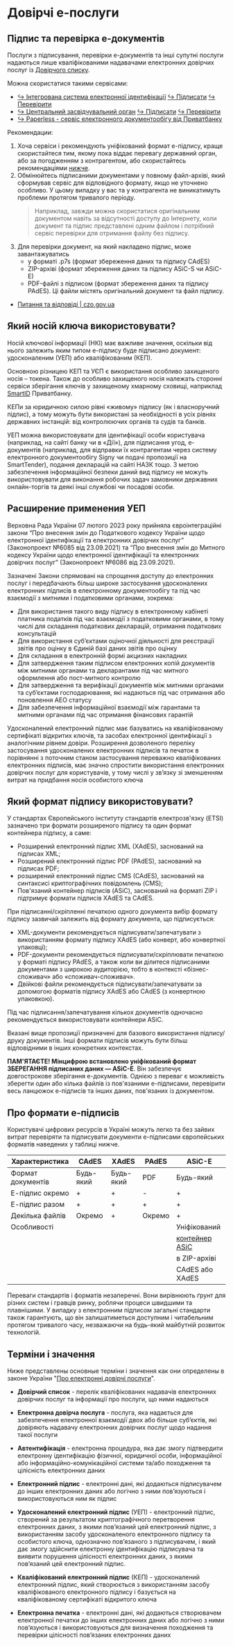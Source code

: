 # Довірчі е-послуги

## Підпис та перевірка е-документів

Послуги з підписування, перевірки е-документів та інші супутні послуги надаються лише кваліфікованими надавачами електронних довірчих послуг із [Довірчого списку](https://czo.gov.ua/trustedlist).

Можна скористатися такими сервісами:

- [↪︎ Інтегрована система електронної ідентифікації](https://id.gov.ua/) [↪︎ Підписати](https://id.gov.ua/sign)  [↪︎ Перевірити](https://id.gov.ua/verify)
- [↪︎ Центральний засвідчувальний орган](https://czo.gov.ua/) [↪︎ Підписати](https://czo.gov.ua/sign) [↪︎ Перевірити](https://czo.gov.ua/verify)
- [↪︎ Paperless - cервіс електронного документообігу від Приватбанку](https://paperless.com.ua/uk/)

Рекомендации:
 
1. Хоча сервіси і рекомендують уніфікований формат е-підпису, краще скористайтеся тим, якому пока віддає перевагу державний орган, або за погодженням з контрагентом, або скористайтесь рекомендаціями [нижче](#який-формат-підпису-використовувати).
2. Обмінюйтесь підписаними документами у повному файл-архіві, який сформував сервіс для відповідного формату, якщо не уточнено особливо. У цьому випадку у вас та у контрагента не виникатимуть проблеми протягом тривалого періоду. 
    > Наприклад, завжди можна скористатися оригінальним документом навіть за відсутності доступу до Інтернету, коли документ та підпис представлені одним файлом і потрібний сервіс перевірки для отримання файлу без підпису.
3. Для перевірки документ, на який накладено підпис, може завантажуватись
    - у форматі .p7s (формат збереження даних та підпису CAdES)
    - ZIP-архіві (формат збереження даних та підпису ASiC-S чи ASiC-Е)
    - PDF-файлі з підписом (формат збереження даних та підпису PAdES).
  Ці файли містять оригінальний документ та файл підпису.
   
- [Питання та відповіді | czo.gov.ua](https://czo.gov.ua/faq)

## Який носій ключа використовувати?

Носій ключової інформації (НКІ) має важливе значення, оскільки від нього залежить яким типом е-підпису буде підписано документ: удосконаленим (УЕП) або кваліфікованим (КЕП).

Основною різницею КЕП та УЄП є використання особливо захищеного носія – токена. Також до особливо захищеного носія належать сторонні сервіси зберігання ключів у захищеному хмарному сховищі, наприклад [SmartID](https://privatbank.ua/smart-id) Приватбанку.

КЕПи за юридичною силою рівні «живому» підпису (як і власноручний підпис), а тому можуть бути використані за необхідності в усіх рівнях державних інстанцій: від контролюючих органів та судів та банків.

УЕП можна використовувати для ідентифікації особи користувача (наприклад, на сайті банку чи в «Дії»), для підписання угод, е-документів (наприклад, для відправки їх контрагентам через систему електронного документообігу Signy чи подачі пропозиції на SmartTender), подання декларацій на сайті НАЗК тощо. З метою забезпечення інформаційної безпеки даний вид підпису не можуть використовувати для виконання робочих задач замовники державних онлайн-торгів та деякі 
інші службові чи посадові особи.

## Расширение применения УЕП

Верховна Рада України 07 лютого 2023 року прийняла євроінтеграційні закони “Про внесення змін до Податкового кодексу України щодо електронної ідентифікації та електронних довірчих послуг” (Законопроект №6085 від 23.09.2021) та “Про внесення змін до Митного кодексу України щодо електронної ідентифікації та електронних довірчих послуг” (Законопроект №6086 від 23.09.2021). 

Зазначені Закони спрямовані на спрощення доступу до електронних послуг і передбачають більш широке застосування удосконалених електронних підписів в електронному документообігу та під час взаємодії з митними і податковими органами, зокрема:
- Для використання такого виду підпису в електронному кабінеті платника податків під час взаємодії з податковими органами, в тому числі для складання податкових декларацій, отримання податкових консультацій
- Для використання суб’єктами оціночної діяльності для реєстрації звітів про оцінку в Єдиній базі даних звітів про оцінку
- Для складання в електронній формі акцизних накладних
- Для затвердження таким підписом електронних копій документів між митними органами та декларантами під час митного оформлення або пост-митного контролю
- Для затвердження та верифікації документів між митними органами та суб’єктами господарювання, які надаються під час отримання або поновлення АЕО статусу
- Для забезпечення інформаційної взаємодії між гарантами та митними органами під час отримання фінансових гарантій

Удосконалений електронний підпис має базуватись на кваліфікованому сертифікаті відкритих ключів, та засобах електронної ідентифікації з аналогічним рівнем довіри. Розширення дозволеного переліку застосування удосконалених електронних підписів та печаток в порівнянні з поточним станом застосування переважно кваліфікованих електронних підписів, має значно спростити використання електронних довірчих послуг для користувачів, у тому числі у зв’язку зі зменшенням витрат на придбання носія особистого ключа

## Який формат підпису використовувати?

У стандартах Європейського інституту стандартів електрозв'язку (ETSI) зазначено три формати розширеного підпису та один формат контейнера підпису, а саме:

- Розширений електронний підпис XML (XAdES), заснований на підписах XML;
- Розширений електронний підпис PDF (PAdES), заснований на підписах PDF;
- розширений електронний підпис CMS (CAdES), заснований на синтаксисі криптографічних повідомлень (CMS);
- Пов'язаний контейнер підписів (ASiC), заснований на форматі ZIP і підтримує формати підписів XAdES та CAdES.

При підписанні/скріпленні печаткою одного документа вибір формату підпису зазвичай залежить від формату документа, що підписується:

- XML-документи рекомендується підписувати/запечатувати з використанням формату підпису XAdES (або конверт, або конвертної упаковці);
- PDF-документи рекомендується підписувати/скріплювати печаткою у форматі підпису PAdES,
  а також коли ви ділитеся підписаними документами з широкою аудиторією, тобто в контексті «бізнес-споживач» або «споживач-споживач».
- Двійкові файли рекомендується підписувати/запечатувати за допомогою форматів підпису XAdES або CAdES (з конвертною упаковкою).

Під час підписання/запечатування кількох документів одночасно рекомендується використовувати контейнери ASiC.

Вказані вище пропозиції призначені для базового використання підпису/друку документів. Інші формати підписів можуть бути більш відповідними в інших конкретних контекстах.

**ПАМ'ЯТАЄТЕ! Мінцифрою встановлено уніфікований формат ЗБЕРЕГАННЯ підписаних даних — ASiC-E**.
Він забезпечує довгострокове зберігання е-документів. Однією з переваг є можливість зберегти один або кілька файлів із пов'язаними е-підписами, перевірити весь ланцюжок е-підписів та інших даних, пов'язаних із документом. 

## Про формати е-підписів 

Користувачі цифрових ресурсів в Україні можуть легко та без зайвих витрат перевіряти та підписувати документи е-підписами європейських форматів наведених у таблиці нижче. 

| Характеристика    | CAdES     | XAdES     | PAdES     | ASiC-E        |
|-------------------|-----------|-----------|-----------|---------------|
| Формат документів | Будь-який | Будь-який | PDF       | Будь-який     |
| Е-підпис окремо   | +         | +         | -         | +             |
| Е-підпис разом    | +         | +         | +         | +             |
| Декілька файлів   | Окремо    | +         | Окремо    | +             |
| Особливості       |           |           |           | Уніфікований  |
|                   |           |           |           | [контейнер ASiC](https://uk.wikipedia.org/wiki/Associated_Signature_Containers)|
|                   |           |           |           | в ZIP-архіві  |
|                   |           |           |           | CAdES або XAdES |

Переваги стандартів і форматів незаперечні. Вони вирівнюють ґрунт для різних систем і гравців ринку, роблячи процеси швидшими та плавнішими. У випадку з електронним підписом загальні стандарти також гарантують, що він залишатиметься доступним і читабельним протягом тривалого часу, незважаючи на будь-який майбутній розвиток технологій.

## Терміни і значення

Ниже представлены основные терміни і значення как они определены в законе України "[Про електронні довірчі послуги](https://zakon.rada.gov.ua/laws/show/2155-19#Text)".

- **Довірчий список** - перелік кваліфікованих надавачів електронних довірчих послуг та інформації про послуги, що ними надаються
- **Електронна довірча послуга** - послуга, яка надається для забезпечення електронної взаємодії двох або більше суб’єктів, які довіряють надавачу електронних довірчих послуг щодо надання такої послуги
- **Автентифікація** - електронна процедура, яка дає змогу підтвердити електронну ідентифікацію фізичної, юридичної особи, інформаційної або інформаційно-комунікаційної системи та/або походження та цілісність електронних даних

- **Електронний підпис** - електронні дані, які додаються підписувачем до інших електронних даних або логічно з ними пов’язуються і використовуються ним як підпис
- **Удосконалений електронний підпис** (УЕП) - електронний підпис, створений за результатом криптографічного перетворення електронних даних, з якими пов’язаний цей електронний підпис, з використанням засобу удосконаленого електронного підпису та особистого ключа, однозначно пов’язаного з підписувачем, і який дає змогу здійснити електронну ідентифікацію підписувача та виявити порушення цілісності електронних даних, з якими пов’язаний цей електронний підпис.
- **Кваліфікований електронний підпис** (КЕП) - удосконалений електронний підпис, який створюється з використанням засобу кваліфікованого електронного підпису і базується на кваліфікованому сертифікаті відкритого ключа

- **Електронна печатка** - електронні дані, які додаються створювачем електронної печатки до інших електронних даних або логічно з ними пов’язуються і використовуються для визначення походження та перевірки цілісності пов’язаних електронних даних

